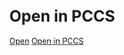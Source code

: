 # Open in PCCS

[Open](pccs:numberid=12312323&project.id=13412&agent.username=godlewsm&source=+48664450451&destination=365462126)
<a href="pccs:numberid=12312323&project.id=13412&agent.username=godlewsm&source=+48664450451&destination=3654621266">Open in PCCS</a>

<script>
	window.open('http://www.google.com', '_blank', 'toolbar=0,location=0,menubar=0');
</script>
